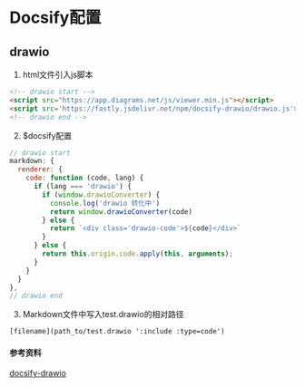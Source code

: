 # Docsify配置

## drawio

1. html文件引入js脚本

```html
<!-- drawio start -->
<script src="https://app.diagrams.net/js/viewer.min.js"></script>
<script src='https://fastly.jsdelivr.net/npm/docsify-drawio/drawio.js'></script>
<!-- drawio end -->
```

2. $docsify配置

```javascript
// drawio start
markdown: {
  renderer: {
    code: function (code, lang) {
      if (lang === 'drawio') {
        if (window.drawioConverter) {
          console.log('drawio 转化中')
          return window.drawioConverter(code)
        } else {
          return `<div class='drawio-code'>${code}</div>`
        }
      } else {
        return this.origin.code.apply(this, arguments);
      }
    }
  }
},
// drawio end
```

3. Markdown文件中写入test.drawio的相对路径

```
[filename](path_to/test.drawio ':include :type=code')
```

#### 参考资料

[docsify-drawio](https://github.com/KonghaYao/docsify-drawio)